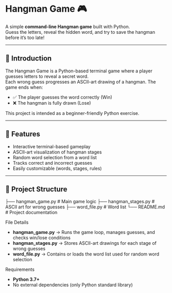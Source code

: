 # Hangman Game 🎮

A simple **command-line Hangman game** built with Python.  
Guess the letters, reveal the hidden word, and try to save the hangman before it’s too late!

---

## 📖 Introduction  

The Hangman Game is a Python-based terminal game where a player guesses letters to reveal a secret word.  
Each wrong guess progresses an ASCII-art drawing of a hangman. The game ends when:  

- ✅ The player guesses the word correctly (Win)  
- ❌ The hangman is fully drawn (Lose)  

This project is intended as a beginner-friendly Python exercise.  

---

## 🚀 Features  

- Interactive terminal-based gameplay  
- ASCII-art visualization of hangman stages  
- Random word selection from a word list  
- Tracks correct and incorrect guesses  
- Easily customizable (words, stages, rules)  

---

## 📂 Project Structure  
├── hangman_game.py # Main game logic
├── hangman_stages.py # ASCII art for wrong guesses
├── word_file.py # Word list
└── README.md # Project documentation


File Details  

- **hangman_game.py** → Runs the game loop, manages guesses, and checks win/lose conditions  
- **hangman_stages.py** → Stores ASCII-art drawings for each stage of wrong guesses  
- **word_file.py** → Contains or loads the word list used for random word selection  


Requirements  

- **Python 3.7+**  
- No external dependencies (only Python standard library)  


